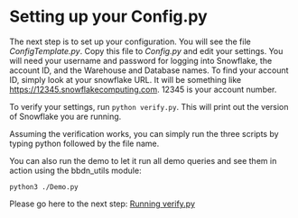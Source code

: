 # Setting up your Config.py

The next step is to set up your configuration. You will see the file _ConfigTemplate.py_. Copy this file to _Config.py_ and edit your settings. You will need your username and password for logging into Snowflake, the account ID, and the Warehouse and Database names. To find your account ID, simply look at your snowflake URL. It will be something like https://12345.snowflakecomputing.com. 12345 is your account number.

To verify your settings, run `python verify.py`. This will print out the version of Snowflake you are running.

Assuming the verification works, you can simply run the three scripts by typing python followed by the file name.

You can also run the demo to let it run all demo queries and see them in action using the bbdn_utils module:

```
python3 ./Demo.py
```

Please go here to the next step: [Running verify.py](/documentation/running-verify.md)
